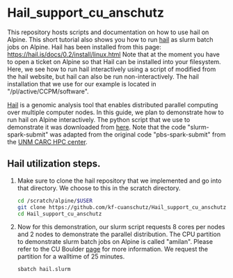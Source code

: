 # Hail_support_cu_anschutz
This repository hosts scripts and documentation on how to use hail on Alpine. This short tutorial also shows you how to run [hail](https://hail.is/references.html)  as slurm batch jobs on Alpine. Hail has been installed from this page: https://hail.is/docs/0.2/install/linux.html
Note that at the moment you have to open a ticket on Alpine so that Hail can be installed into your filesystem. Here, we see how to run hail interactively using a script of modified from the hail website, but hail can also be run non-interactively.
The hail installation that we use for our example is located in "/pl/active/CCPM/software".

[Hail](https://hail.is/references.html) is a genomic analysis tool that enables distributed parallel computing over multiple computer nodes.
In this guide, we plan to demonstrate how to run hail on Alpine interactively. The python script that we use to demonstrate it was downloaded from [here](https://hail.is/docs/0.2/install/other-cluster.html). Note that the code "slurm-spark-submit" was adapted from the original code "pbs-spark-submit" from the [UNM CARC HPC center](https://lobogit.unm.edu/CARC/tutorials/-/blob/master/spark/pbs-spark-submit).

## Hail utilization steps.

1) Make sure to clone the hail repository that we implemented and go into that directory.
   We choose to this in the scratch directory.

   ```bash
   cd /scratch/alpine/$USER
   git clone https://github.com/kf-cuanschutz/Hail_support_cu_anschutz.git
   cd Hail_support_cu_anschutz

2) Now for this demonstration, our slurm script requests 8 cores per nodes and 2 nodes to demonstrate the parallel distribution.
   The CPU partition to demonstrate slurm batch jobs on Alpine is called "amilan". Please refer to the CU Boulder [page](https://curc.readthedocs.io/en/latest/clusters/alpine/alpine-hardware.html) for more information.
   We request the partition for a walltime of 25 minutes.

   ```bash
   sbatch hail.slurm
   ```

